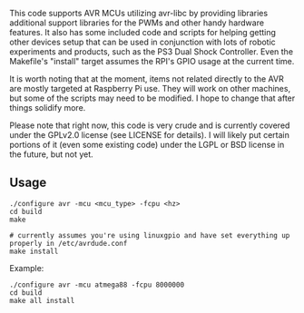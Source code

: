 This code supports AVR MCUs utilizing avr-libc by providing libraries additional support libraries for the PWMs and other handy hardware features.  It also has some included code and scripts for helping getting other devices setup that can be used in conjunction with lots of robotic experiments and products, such as the PS3 Dual Shock Controller.  Even the Makefile's "install" target assumes the RPI's GPIO usage at the current time.

It is worth noting that at the moment, items not related directly to the AVR are mostly targeted at Raspberry Pi use.  They will work on other machines, but some of the scripts may need to be modified.  I hope to change that after things solidify more.

Please note that right now, this code is very crude and is currently covered under the GPLv2.0 license (see LICENSE for details).  I will likely put certain portions of it (even some existing code) under the LGPL or BSD license in the future, but not yet.

Usage
-----
    ./configure avr -mcu <mcu_type> -fcpu <hz>
    cd build
    make

    # currently assumes you're using linuxgpio and have set everything up properly in /etc/avrdude.conf
    make install

Example:

    ./configure avr -mcu atmega88 -fcpu 8000000
    cd build
    make all install

